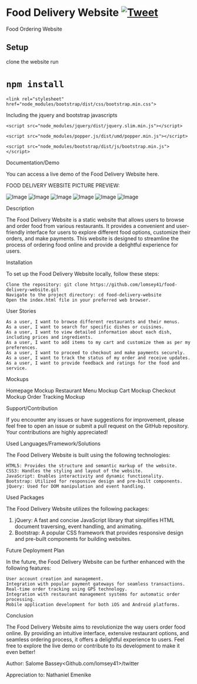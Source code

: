 # Food Delivery Website [![Tweet](https://img.shields.io/twitter/url/http/shields.io.svg?style=social)](https://twitter.com/intent/tweet?text=Bootstrap%20based%food%20&via=froala&hashtags=bootstrap,design,templates,blocks,developers)

Food Ordering Website

## Setup 

clone the website run 

# ``npm install``

```<link rel="stylesheet" href="node_modules/bootstrap/dist/css/bootstrap.min.css">```


Including the jquery and bootstrap javascripts


```<script src="node_modules/jquery/dist/jquery.slim.min.js"></script>```


```<script src="node_modules/popper.js/dist/umd/popper.min.js"></script>```


 ```<script src="node_modules/bootstrap/dist/js/bootstrap.min.js"></script>```



Documentation/Demo

You can access a live demo of the Food Delivery Website here. 
 
FOOD DELIVERY WEBSITE PICTURE PREVIEW:
 

<img src="./ss1.png" alt="Image" />
<img src="./ss2.png" alt="Image" />
<img src="./ss3.png" alt="Image" />
<img src="./ss4.png" alt="Image" />
<img src="./ss5.png" alt="Image" />
<img src="./ss6.png" alt="Image" />








Description

The Food Delivery Website is a static website that allows users to browse and order food from various restaurants. It provides a convenient and user-friendly interface for users to explore different food options, customize their orders, and make payments. This website is designed to streamline the process of ordering food online and provide a delightful experience for users.


Installation

To set up the Food Delivery Website locally, follow these steps:

    Clone the repository: git clone https://github.com/lomsey41/food-delivery-website.git
    Navigate to the project directory: cd food-delivery-website
    Open the index.html file in your preferred web browser.


User Stories

    As a user, I want to browse different restaurants and their menus.
    As a user, I want to search for specific dishes or cuisines.
    As a user, I want to view detailed information about each dish, including prices and ingredients.
    As a user, I want to add items to my cart and customize them as per my preferences.
    As a user, I want to proceed to checkout and make payments securely.
    As a user, I want to track the status of my order and receive updates.
    As a user, I want to provide feedback and ratings for the food and service.


Mockups

Homepage Mockup
Restaurant Menu Mockup
Cart Mockup
Checkout Mockup
Order Tracking Mockup


Support/Contribution

If you encounter any issues or have suggestions for improvement, please feel free to open an issue or submit a pull request on the GitHub repository. Your contributions are highly appreciated!


Used Languages/Framework/Solutions

The Food Delivery Website is built using the following technologies:

    HTML5: Provides the structure and semantic markup of the website.
    CSS3: Handles the styling and layout of the website.
    JavaScript: Enables interactivity and dynamic functionality.
    Bootstrap: Utilized for responsive design and pre-built components.
    jQuery: Used for DOM manipulation and event handling.


Used Packages

The Food Delivery Website utilizes the following packages:

1. jQuery: A fast and concise JavaScript library that simplifies HTML document traversing, event handling, and animating.
2. Bootstrap: A popular CSS framework that provides responsive design and pre-built components for building websites.



Future Deployment Plan

In the future, the Food Delivery Website can be further enhanced with the following features:

    User account creation and management.
    Integration with popular payment gateways for seamless transactions.
    Real-time order tracking using GPS technology.
    Integration with restaurant management systems for automatic order processing.
    Mobile application development for both iOS and Android platforms.


Conclusion

The Food Delivery Website aims to revolutionize the way users order food online. By providing an intuitive interface, extensive restaurant options, and seamless ordering process, it offers a delightful experience to users. Feel free to explore the live demo or contribute to its development to make it even better!



Author: Salome Bassey<Github.com/lomsey41>/twitter<lomsey41>


Appreciation to: Nathaniel Emenike
